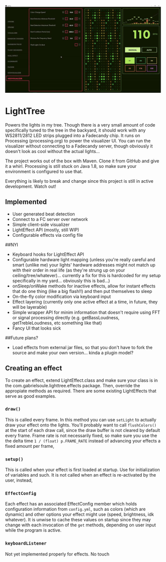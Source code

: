 ![alt text](https://github.com/gabrielsoule/LightTree/blob/master/screenshot.jpg)

# LightTree

Powers the lights in my tree. Though there is a very small amount of code specifically tuned to the tree in the backyard, it should work with any WS2811/2812 LED strips plugged into a Fadecandy chip. It runs on Processing (processing.org) to power the visualizer UI. You can run the visualizer without connecting to a Fadecandy server, though obviously it doesn't look as cool without the actual lights...

The project works out of the box with Maven. Clone it from GitHub and give it a whirl. Processing is still stuck on Java 1.8, so make sure your environment is configured to use that. 

Everything is likely to break and change since this project is still in active development. Watch out!

## Implemented
- User generated beat detection
- Connect to a FC server over network
- Simple client-side visualizer
- LightEffect API (mostly, still WIP)
- Configurable effects via config file

##NYI
- Keyboard hooks for LightEffect API
- Configurable hardware light mapping (unless you're really careful and smart (unlike me) your lights' hardware addresses might not match up with their order in real life (as they're strung up on your ceiling/tree/whatever)... currently a fix for this is hardcoded for my setup specifically in my yard... obviously this is bad...)
- onSleep/onWake methods for inactive effects, allow for instant effects that do one thing (like a big flash!!) and then put themselves to sleep
- On-the-fly color modification via keyboard input
- Effect layering (currently only one active effect at a time, in future, they will be layerable)
- Simple wrapper API for minim information that doesn't require using FFT or signal processing directly (e.g. getBassLoudness, getTrebleLoudness, etc something like that) 
- Fancy UI that looks sick

##Future plans?
- Load effects from external jar files, so that you don't have to fork the source and make your own version... kinda a plugin model? 


## Creating an effect

To create an effect, extend LightEffect.class and make sure your class is in the com.gabrielsoule.lighttree.effects package. Then, override the appropiate methods as required. There are some existing LightEffects that serve as good examples.
### `draw()`
This is called every frame. In this method you can use `setLight` to actually draw your effect onto the lights. You'll probably want to call `flushColors()` at the start of each draw call, since the draw buffer is not cleared by default every frame. Frame rate is not necessarily fixed, so make sure you use the the delta time `1 / (float) p.FRAME_RATE` instead of advancing your effects a fixed amount per frame, 

### `setup()`
This is called when your effect is first loaded at startup. Use for initialization of variables and such. It is not called when an effect is re-activated by the user, instead, 

### `EffectConfig`
Each effect has an associated EffectConfig member which holds configuration information from `config.yml`, such as colors (which are dynamic) and other options your effect might use (speed, brightness, idk whatever). It is unwise to cache these values on startup since they may change with each invocation of the `get` methods, depending on user input while the program is active. 

### `keyboardListener`
Not yet implemented properly for effects. No touch
